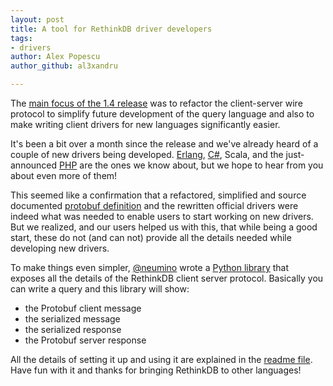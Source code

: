 ```yaml
---
layout: post
title: A tool for RethinkDB driver developers
tags:
- drivers
author: Alex Popescu
author_github: al3xandru

---
```


The [main focus of the 1.4 release][release] was to refactor the client-server
wire protocol to simplify future development of the query language and also to
make writing client drivers for new languages significantly easier.

[release]: /blog/rethinkdb-1.4-release/ 

It's been a bit over a month since the release and we've already heard of a
couple of new drivers being developed.  [Erlang][], [C#][], Scala, and the
just-announced [PHP][] are  the ones we know about, but we hope to hear from
you about even more of them!

[Erlang]: https://github.com/taybin/lethink
[C#]: https://github.com/mfenniak/rethinkdb-net
[PHP]: http://danielmewes.github.io/php-rql/

This seemed like a  confirmation that a refactored, simplified and source
documented [protobuf definition][] and the rewritten official drivers were
indeed what was needed to enable users to start working on new drivers.  But we
realized, and our users helped us with this, that while being a good start,
these do not (and can not) provide all the  details needed while developing new
drivers.
<!--more-->

[protobuf definition]: https://github.com/rethinkdb/rethinkdb/blob/next/src/rdb_protocol/ql2.proto

To make things even simpler, [@neumino][] wrote a [Python
library][project-github] that exposes all the details of the RethinkDB client
server protocol.  Basically you can write a query and this library will show:

[@neumino]: https://github.com/neumino

- the Protobuf client message
- the serialized message
- the serialized response
- the Protobuf server response

All the details of setting it up and using it are explained in the [readme
file][project-github]. Have fun with it and thanks for bringing RethinkDB to
other languages!

[project-github]: https://github.com/neumino/rethinkdb-driver-development
